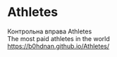 # Athletes
Контрольна вправа Athletes<br>
The most paid athletes in the world<br>
https://b0hdnan.github.io/Athletes/
